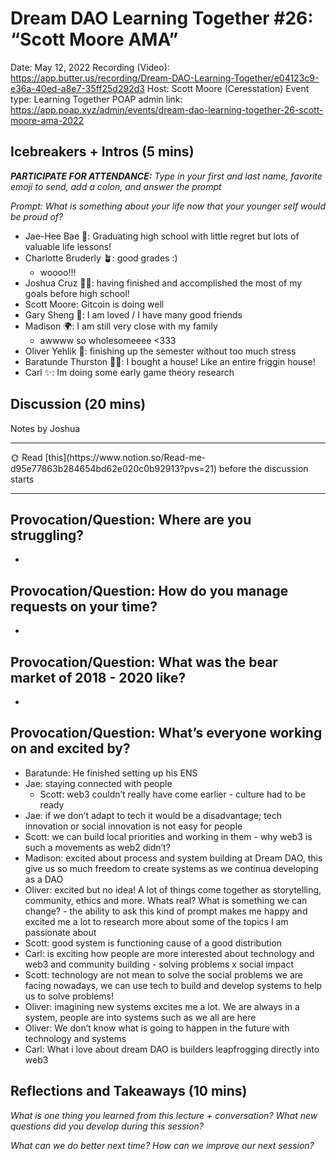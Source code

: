 # Dream DAO Learning Together #26: “Scott Moore AMA”

Date: May 12, 2022
Recording (Video): https://app.butter.us/recording/Dream-DAO-Learning-Together/e04123c9-e36a-40ed-a8e7-35ff25d292d3
Host: Scott Moore (Ceresstation)
Event type: Learning Together
POAP admin link: https://app.poap.xyz/admin/events/dream-dao-learning-together-26-scott-moore-ama-2022

## Icebreakers + Intros (5 mins)

***PARTICIPATE FOR ATTENDANCE:** Type in your first and last name, favorite emoji to send, add a colon, and answer the prompt*

*Prompt: What is something about your life now that your younger self would be proud of?*

- Jae-Hee Bae 🦧: Graduating high school with little regret but lots of valuable life lessons!
- Charlotte Bruderly 🪴: good grades :)
    - woooo!!!
- Joshua Cruz ✌🏻: having finished and accomplished the most of my goals before high school!
- Scott Moore: Gitcoin is doing well
- Gary Sheng 🌱: I am loved / I have many good friends
- Madison 🌍: I am still very close with my family
    - awwww so wholesomeeee <333
- Oliver Yehlik 🌉: finishing up the semester without too much stress
- Baratunde Thurston ✊🏾: I bought a house! Like an entire friggin house!
- Carl ✨:  Im doing some early game theory research

## Discussion (20 mins)

Notes by Joshua

---

<aside>
🌞 Read [this](https://www.notion.so/Read-me-d95e77863b284654bd62e020c0b92913?pvs=21) before the discussion starts

</aside>

---

## Provocation/Question: Where are you struggling?

- 

## Provocation/Question: How do you manage requests on your time?

- 

## Provocation/Question: What was the bear market of 2018 - 2020 like?

- 

## Provocation/Question: What’s everyone working on and excited by?

- Baratunde: He finished setting up his ENS
- Jae: staying connected with people
    - Scott: web3 couldn’t really have come earlier - culture had to be ready
- Jae: if we don’t  adapt to tech it would be a disadvantage; tech innovation or social innovation is not easy for people
- Scott: we can build local priorities and working in them - why web3 is such a movements as web2 didn’t?
- Madison: excited about process and system building at Dream DAO, this give us so much freedom  to create systems as we continua developing as a DAO
- Oliver: excited but no idea! A lot of things come together as storytelling, community, ethics and more. Whats real? What is something we can change? - the ability to ask this kind of prompt makes me happy and excited me a lot to research more about some of the topics I am passionate about
- Scott: good system is functioning cause of a good distribution
- Carl: is exciting how people are more interested about technology and web3 and community building - solving problems x social impact
- Scott: technology are not mean to solve the social problems we are facing nowadays, we can use tech to build and develop systems to help us to solve problems!
- Oliver: imagining new systems excites me a lot. We are always in a system, people are into systems such as we all are here
- Oliver: We don’t know what is going to happen in the future with technology and systems
- Carl: What i love about dream DAO is builders leapfrogging directly into web3

## Reflections and Takeaways (10 mins)

*What is one thing you learned from this lecture + conversation? What new questions did you develop during this session?*

*What can we do better next time? How can we improve our next session?*